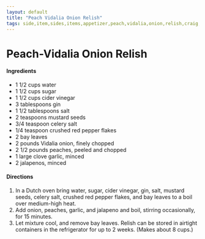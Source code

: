 ```yaml
---
layout: default
title: "Peach Vidalia Onion Relish"
tags: side,item,sides,items,appetizer,peach,vidalia,onion,relish,craig,kristen,willett
---
```

# Peach-Vidalia Onion Relish

#### Ingredients
- 1 1/2 cups water
- 1 1/2 cups sugar
- 1 1/2 cups cider vinegar
- 3 tablespoons gin
- 1 1/2 tablespoons salt
- 2 teaspoons mustard seeds
- 3/4 teaspoon celery salt
- 1/4 teaspoon crushed red pepper flakes
- 2 bay leaves
- 2 pounds Vidalia onion, finely chopped
- 2 1/2 pounds peaches, peeled and chopped
- 1 large clove garlic, minced
- 2 jalapenos, minced

#### Directions
1. In a Dutch oven bring water, sugar, cider vinegar, gin, salt, mustard seeds, celery salt, crushed red pepper flakes, and bay leaves to a boil over medium-high heat.
2. Add onion, peaches, garlic, and jalapeno and boil, stirring occasionally, for 15 minutes.
3. Let mixture cool, and remove bay leaves. Relish can be stored in airtight containers in the refrigerator for up to 2 weeks. (Makes about 8 cups.)
